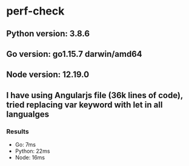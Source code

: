 # perf-check

## Python version: 3.8.6
## Go version: go1.15.7 darwin/amd64
## Node version: 12.19.0

## I have using Angularjs file (36k lines of code), tried replacing var keyword with let in all langualges

### Results

* Go: 7ms
* Python: 22ms
* Node: 16ms
